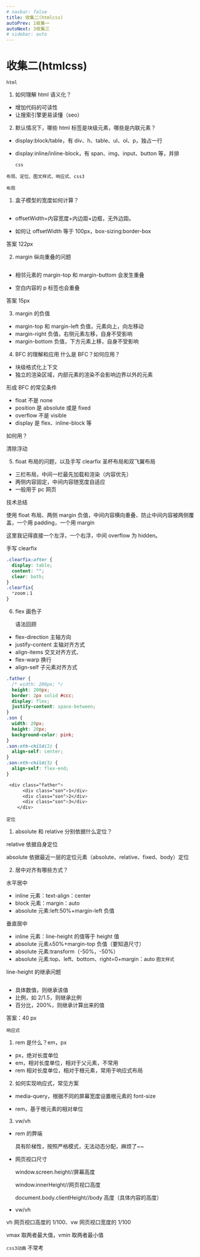 ```yaml
---
# navbar: false
title: 收集二(htmlcss)
autoPrev: 1收集一
autoNext: 3收集三
# sidebar: auto
---
```


# 收集二(htmlcss)

`html`

1. 如何理解 html 语义化？

- 增加代码的可读性
- 让搜索引擎更易读懂（seo）

2. 默认情况下，哪些 html 标签是块级元素，哪些是内联元素？

- display:block/table，有 div、h、table、ul、ol、p，独占一行
- display:inline/inline-block，有 span、img、input、button 等，并排

  `css`

`布局、定位、图文样式、响应式、css3`

`布局`

1. 盒子模型的宽度如何计算？

   <img :src="$withBase('/面试/盒模型宽度计算.png')">

- offsetWidth=内容宽度\+内边距\+边框，无外边距。

- 如何让 offsetWidth 等于 100px，box-sizing:border-box

答案 122px

2. margin 纵向重叠的问题

   <img :src="$withBase('/面试/margin纵向.png')">

- 相邻元素的 margin-top 和 margin-buttom 会发生重叠

- 空白内容的 p 标签也会重叠

答案 15px

3. margin 的负值

- margin-top 和 margin-left 负值，元素向上，向左移动
- margin-right 负值，右侧元素左移，自身不受影响
- margin-bottom 负值，下方元素上移，自身不受影响

4. BFC 的理解和应用
   什么是 BFC？如何应用？

- 块级格式化上下文
- 独立的渲染区域，内部元素的渲染不会影响边界以外的元素

形成 BFC 的常见条件

- float 不是 none
- position 是 absolute 或是 fixed
- overflow 不是 visible
- display 是 flex、inline-block 等

如何用？

清除浮动

5. float 布局的问题，以及手写 clearfix
   圣杯布局和双飞翼布局

- 三栏布局，中间一栏最先加载和渲染（内容优先）
- 两侧内容固定，中间内容随宽度自适应
- 一般用于 pc 网页

技术总结

使用 float 布局、两侧 margin 负值，中间内容横向重叠、防止中间内容被两侧覆盖，一个用 padding，一个用 margin

这里我记得直接一个左浮，一个右浮，中间 overflow 为 hidden。

手写 clearfix

```css
.clearfix:after {
  display: table;
  content: "";
  clear: both;
}
.clearfix{
  *zoom；1
}
```

6. flex 画色子

   语法回顾

- flex-direction 主轴方向
- justify-content 主轴对齐方式
- align-items 交叉对齐方式、
- flex-warp 换行
- align-self 子元素对齐方式

```css
.father {
  /* width: 200px; */
  height: 200px;
  border: 2px solid #ccc;
  display: flex;
  justify-content: space-between;
}
.son {
  width: 20px;
  height: 20px;
  background-color: pink;
}
.son:nth-child(2) {
  align-self: center;
}
.son:nth-child(3) {
  align-self: flex-end;
}

 <div class="father">
      <div class="son">1</div>
      <div class="son">2</div>
      <div class="son">3</div>
    </div>
```

`定位`

1. absolute 和 relative 分别依据什么定位？

relative 依据自身定位

absolute 依据最近一层的定位元素（absolute、relative、fixed、body）定位

2. 居中对齐有哪些方式？

水平居中

- inline 元素：text-align：center
- block 元素：margin：auto
- absolute 元素:left:50%+margin-left 负值

垂直居中

- inline 元素：line-height 的值等于 height 值
- absolute 元素:top:50%+margin-top 负值（要知道尺寸）
- absolute 元素:transform（-50%，-50%）
- absolute 元素:top、left、bottom、right=0+margin：auto
  `图文样式`

line-height 的继承问题

 <img :src="$withBase('/面试/lineheight继承问题.png')">

- 具体数值，则继承该值
- 比例，如 2/1.5，则继承比例
- 百分比，200%，则继承计算出来的值

答案：40 px

`响应式`

1. rem 是什么？em，px

- px，绝对长度单位
- em，相对长度单位，相对于父元素，不常用
- rem 相对长度单位，相对于根元素，常用于响应式布局

2. 如何实现响应式，常见方案

- media-query，根据不同的屏幕宽度设置根元素的 font-size

- rem，基于根元素的相对单位

3. vw/vh

- rem 的弊端

  具有阶梯性，按照严格模式，无法动态分配，麻烦了~~

- 网页视口尺寸

  window.screen.height//屏幕高度

  window.innerHeight//网页视口高度

  document.body.clientHeight//body 高度（具体内容的高度）

- vw/vh

vh 网页视口高度的 1/100、vw 网页视口宽度的 1/100

vmax 取两者最大值，vmin 取两者最小值

`css3动画`
不常考
